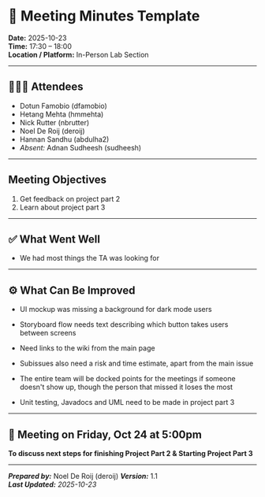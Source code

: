 # 📝 Meeting Minutes Template

**Date:** 2025-10-23  
**Time:** 17:30 – 18:00  
**Location / Platform:** In-Person Lab Section

---

## 🧑‍🤝‍🧑 Attendees

- Dotun Famobio (dfamobio)
- Hetang Mehta (hmmehta)
- Nick Rutter (nbrutter)
- Noel De Roij (deroij)
- Hannan Sandhu (abdulha2)
- _Absent:_ Adnan Sudheesh (sudheesh)

---

## Meeting Objectives

1. Get feedback on project part 2
2. Learn about project part 3

---

## ✅ What Went Well

- We had most things the TA was looking for

---

## ⚙️ What Can Be Improved

- UI mockup was missing a background for dark mode users
- Storyboard flow needs text describing which button takes users between screens
- Need links to the wiki from the main page
- Subissues also need a risk and time estimate, apart from the main issue
- The entire team will be docked points for the meetings if someone doesn't show up, though the person that missed it loses the most

- Unit testing, Javadocs and UML need to be made in project part 3

---

## 💬 Meeting on Friday, Oct 24 at 5:00pm

**To discuss next steps for finishing Project Part 2 & Starting Project Part 3**

---

_**Prepared by:**_ Noel De Roij (deroij)
_**Version:**_ 1.1  
_**Last Updated:** 2025-10-23_
